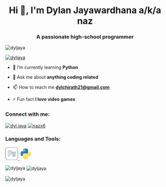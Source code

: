 <h1 align="center">Hi 👋, I'm Dylan Jayawardhana a/k/a naz</h1>
<h3 align="center">A passionate high-school programmer</h3>

<p align="left"> <img src="https://komarev.com/ghpvc/?username=dyljaya&label=Profile%20views&color=0e75b6&style=flat" alt="dyljaya" /> </p>

<p align="left"> <a href="https://github.com/ryo-ma/github-profile-trophy"><img src="https://github-profile-trophy.vercel.app/?username=dyljaya" alt="dyljaya" /></a> </p>

- 🌱 I’m currently learning **Python**

- 💬 Ask me about **anything coding related**

- 📫 How to reach me **dylchirath21@gmail.com**

- ⚡ Fun fact **I love video games**

<h3 align="left">Connect with me:</h3>
<p align="left">
<a href="https://instagram.com/dyl.jaya" target="blank"><img align="center" src="https://raw.githubusercontent.com/rahuldkjain/github-profile-readme-generator/master/src/images/icons/Social/instagram.svg" alt="dyl.jaya" height="30" width="40" /></a>
<a href="https://discord.gg/nazx6" target="blank"><img align="center" src="https://raw.githubusercontent.com/rahuldkjain/github-profile-readme-generator/master/src/images/icons/Social/discord.svg" alt="nazx6" height="30" width="40" /></a>
</p>

<h3 align="left">Languages and Tools:</h3>
<p align="left"> <a href="https://www.photoshop.com/en" target="_blank" rel="noreferrer"> <img src="https://raw.githubusercontent.com/devicons/devicon/master/icons/photoshop/photoshop-line.svg" alt="photoshop" width="40" height="40"/> </a> <a href="https://www.python.org" target="_blank" rel="noreferrer"> <img src="https://raw.githubusercontent.com/devicons/devicon/master/icons/python/python-original.svg" alt="python" width="40" height="40"/> </a> </p>

<p><img align="left" src="https://github-readme-stats.vercel.app/api/top-langs?username=dyljaya&show_icons=true&locale=en&layout=compact" alt="dyljaya" /></p>

<p>&nbsp;<img align="center" src="https://github-readme-stats.vercel.app/api?username=dyljaya&show_icons=true&locale=en" alt="dyljaya" /></p>

<p><img align="center" src="https://github-readme-streak-stats.herokuapp.com/?user=dyljaya&" alt="dyljaya" /></p>


